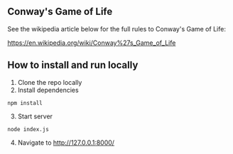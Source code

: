 ## Conway's Game of Life

See the wikipedia article below for the full rules to Conway's Game of Life:

https://en.wikipedia.org/wiki/Conway%27s_Game_of_Life

## How to install and run locally

1. Clone the repo locally
2. Install dependencies
```
npm install
```
3. Start server
```
node index.js
```
4. Navigate to http://127.0.0.1:8000/
